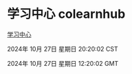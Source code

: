 # 学习中心 colearnhub
[学习中心](http://219.139.197.74:56308/colearnhub/)

2024年 10月 27日 星期日 20:20:02 CST

2024年 10月 27日 星期日 12:20:02 GMT
